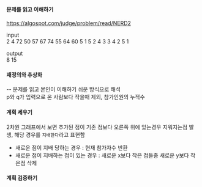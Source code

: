 #### 문제를 읽고 이해하기
https://algospot.com/judge/problem/read/NERD2

input</br>
2
4
72 50
57 67
74 55
64 60
5
1 5
2 4
3 3
4 2
5 1


output</br>
8
15


#### 재정의와 추상화<br>
-- 문제를 읽고 본인이 이해하기 쉬운 방식으로 해석<br>
p와 q가 입력으로 온 사람보다 작을때 제외, 참가인원의 누적수

#### 계획 세우기<br>
2차원 그래프에서 보면  추가된 점이 기존 점보다 오른쪽 위에 있는경우 지워지는점 발생, 해당 경우를 `지배한다`라고 표현함<br>
- 새로운 점이 지배 당하는 경우 : 현재 참가자수 반환<br>
- 새로운 점이 지배하는 점이 있는 경우 : 새로운 x보다 작은 점들중 새로운 y보다 작은점 삭제<br>

#### 계획 검증하기
